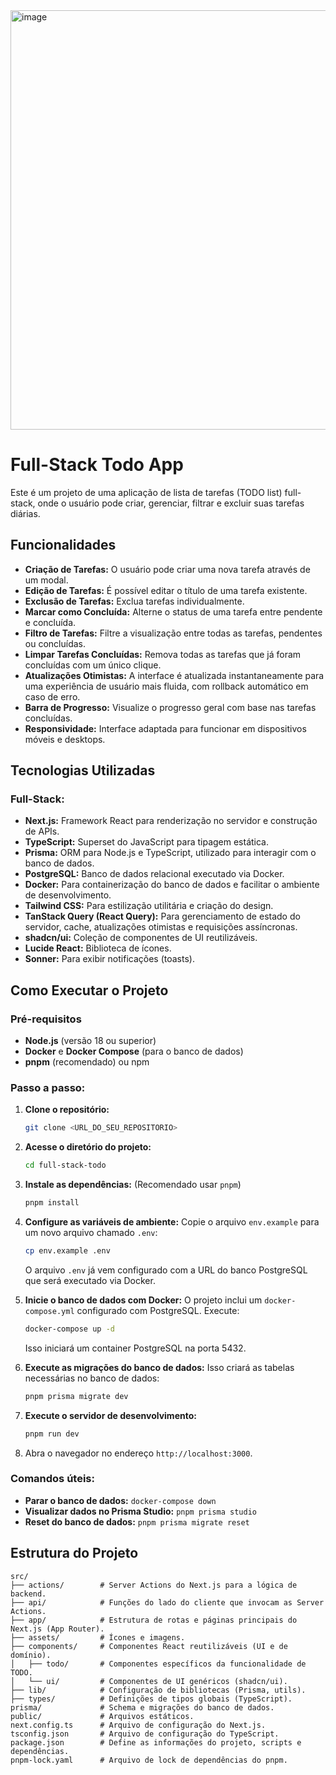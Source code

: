<img width="912" height="671" alt="image" src="https://github.com/user-attachments/assets/7918178d-05e0-47b1-aaa6-11402e5d1bb1" />


# Full-Stack Todo App

Este é um projeto de uma aplicação de lista de tarefas (TODO list) full-stack, onde o usuário pode criar, gerenciar, filtrar e excluir suas tarefas diárias.

## Funcionalidades

- **Criação de Tarefas:** O usuário pode criar uma nova tarefa através de um modal.
- **Edição de Tarefas:** É possível editar o título de uma tarefa existente.
- **Exclusão de Tarefas:** Exclua tarefas individualmente.
- **Marcar como Concluída:** Alterne o status de uma tarefa entre pendente e concluída.
- **Filtro de Tarefas:** Filtre a visualização entre todas as tarefas, pendentes ou concluídas.
- **Limpar Tarefas Concluídas:** Remova todas as tarefas que já foram concluídas com um único clique.
- **Atualizações Otimistas:** A interface é atualizada instantaneamente para uma experiência de usuário mais fluida, com rollback automático em caso de erro.
- **Barra de Progresso:** Visualize o progresso geral com base nas tarefas concluídas.
- **Responsividade:** Interface adaptada para funcionar em dispositivos móveis e desktops.

## Tecnologias Utilizadas

### Full-Stack:

- **Next.js:** Framework React para renderização no servidor e construção de APIs.
- **TypeScript:** Superset do JavaScript para tipagem estática.
- **Prisma:** ORM para Node.js e TypeScript, utilizado para interagir com o banco de dados.
- **PostgreSQL:** Banco de dados relacional executado via Docker.
- **Docker:** Para containerização do banco de dados e facilitar o ambiente de desenvolvimento.
- **Tailwind CSS:** Para estilização utilitária e criação do design.
- **TanStack Query (React Query):** Para gerenciamento de estado do servidor, cache, atualizações otimistas e requisições assíncronas.
- **shadcn/ui:** Coleção de componentes de UI reutilizáveis.
- **Lucide React:** Biblioteca de ícones.
- **Sonner:** Para exibir notificações (toasts).

## Como Executar o Projeto

### Pré-requisitos

- **Node.js** (versão 18 ou superior)
- **Docker** e **Docker Compose** (para o banco de dados)
- **pnpm** (recomendado) ou npm

### Passo a passo:

1.  **Clone o repositório:**

    ```bash
    git clone <URL_DO_SEU_REPOSITORIO>
    ```

2.  **Acesse o diretório do projeto:**

    ```bash
    cd full-stack-todo
    ```

3.  **Instale as dependências:** (Recomendado usar `pnpm`)

    ```bash
    pnpm install
    ```

4.  **Configure as variáveis de ambiente:**
    Copie o arquivo `env.example` para um novo arquivo chamado `.env`:

    ```bash
    cp env.example .env
    ```

    O arquivo `.env` já vem configurado com a URL do banco PostgreSQL que será executado via Docker.

5.  **Inicie o banco de dados com Docker:**
    O projeto inclui um `docker-compose.yml` configurado com PostgreSQL. Execute:

    ```bash
    docker-compose up -d
    ```

    Isso iniciará um container PostgreSQL na porta 5432.

6.  **Execute as migrações do banco de dados:**
    Isso criará as tabelas necessárias no banco de dados:

    ```bash
    pnpm prisma migrate dev
    ```

7.  **Execute o servidor de desenvolvimento:**

    ```bash
    pnpm run dev
    ```

8.  Abra o navegador no endereço `http://localhost:3000`.

### Comandos úteis:

- **Parar o banco de dados:** `docker-compose down`
- **Visualizar dados no Prisma Studio:** `pnpm prisma studio`
- **Reset do banco de dados:** `pnpm prisma migrate reset`

## Estrutura do Projeto

```
src/
├── actions/        # Server Actions do Next.js para a lógica de backend.
├── api/            # Funções do lado do cliente que invocam as Server Actions.
├── app/            # Estrutura de rotas e páginas principais do Next.js (App Router).
├── assets/         # Ícones e imagens.
├── components/     # Componentes React reutilizáveis (UI e de domínio).
│   ├── todo/       # Componentes específicos da funcionalidade de TODO.
│   └── ui/         # Componentes de UI genéricos (shadcn/ui).
├── lib/            # Configuração de bibliotecas (Prisma, utils).
├── types/          # Definições de tipos globais (TypeScript).
prisma/             # Schema e migrações do banco de dados.
public/             # Arquivos estáticos.
next.config.ts      # Arquivo de configuração do Next.js.
tsconfig.json       # Arquivo de configuração do TypeScript.
package.json        # Define as informações do projeto, scripts e dependências.
pnpm-lock.yaml      # Arquivo de lock de dependências do pnpm.
```

